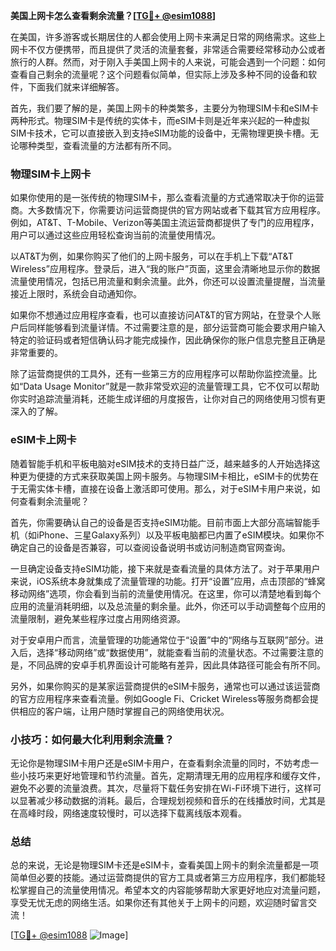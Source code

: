 **美国上网卡怎么查看剩余流量？[[TG💪+ @esim1088](https://t.me/s/esim1088)]**

在美国，许多游客或长期居住的人都会使用上网卡来满足日常的网络需求。这些上网卡不仅方便携带，而且提供了灵活的流量套餐，非常适合需要经常移动办公或者旅行的人群。然而，对于刚入手美国上网卡的人来说，可能会遇到一个问题：如何查看自己剩余的流量呢？这个问题看似简单，但实际上涉及多种不同的设备和软件，下面我们就来详细解答。

首先，我们要了解的是，美国上网卡的种类繁多，主要分为物理SIM卡和eSIM卡两种形式。物理SIM卡是传统的实体卡，而eSIM卡则是近年来兴起的一种虚拟SIM卡技术，它可以直接嵌入到支持eSIM功能的设备中，无需物理更换卡槽。无论哪种类型，查看流量的方法都有所不同。

### 物理SIM卡上网卡

如果你使用的是一张传统的物理SIM卡，那么查看流量的方式通常取决于你的运营商。大多数情况下，你需要访问运营商提供的官方网站或者下载其官方应用程序。例如，AT&T、T-Mobile、Verizon等美国主流运营商都提供了专门的应用程序，用户可以通过这些应用轻松查询当前的流量使用情况。

以AT&T为例，如果你购买了他们的上网卡服务，可以在手机上下载“AT&T Wireless”应用程序。登录后，进入“我的账户”页面，这里会清晰地显示你的数据流量使用情况，包括已用流量和剩余流量。此外，你还可以设置流量提醒，当流量接近上限时，系统会自动通知你。

如果你不想通过应用程序查看，也可以直接访问AT&T的官方网站，在登录个人账户后同样能够看到流量详情。不过需要注意的是，部分运营商可能会要求用户输入特定的验证码或者短信确认码才能完成操作，因此确保你的账户信息完整且正确是非常重要的。

除了运营商提供的工具外，还有一些第三方的应用程序可以帮助你监控流量。比如“Data Usage Monitor”就是一款非常受欢迎的流量管理工具，它不仅可以帮助你实时追踪流量消耗，还能生成详细的月度报告，让你对自己的网络使用习惯有更深入的了解。

### eSIM卡上网卡

随着智能手机和平板电脑对eSIM技术的支持日益广泛，越来越多的人开始选择这种更为便捷的方式来获取美国上网卡服务。与物理SIM卡相比，eSIM卡的优势在于无需实体卡槽，直接在设备上激活即可使用。那么，对于eSIM卡用户来说，如何查看剩余流量呢？

首先，你需要确认自己的设备是否支持eSIM功能。目前市面上大部分高端智能手机（如iPhone、三星Galaxy系列）以及平板电脑都已内置了eSIM模块。如果你不确定自己的设备是否兼容，可以查阅设备说明书或访问制造商官网查询。

一旦确定设备支持eSIM功能，接下来就是查看流量的具体方法了。对于苹果用户来说，iOS系统本身就集成了流量管理的功能。打开“设置”应用，点击顶部的“蜂窝移动网络”选项，你会看到当前的流量使用情况。在这里，你可以清楚地看到每个应用的流量消耗明细，以及总流量的剩余量。此外，你还可以手动调整每个应用的流量限制，避免某些程序过度占用网络资源。

对于安卓用户而言，流量管理的功能通常位于“设置”中的“网络与互联网”部分。进入后，选择“移动网络”或“数据使用”，就能查看当前的流量状态。不过需要注意的是，不同品牌的安卓手机界面设计可能略有差异，因此具体路径可能会有所不同。

另外，如果你购买的是某家运营商提供的eSIM卡服务，通常也可以通过该运营商的官方应用程序来查看流量。例如Google Fi、Cricket Wireless等服务商都会提供相应的客户端，让用户随时掌握自己的网络使用状况。

### 小技巧：如何最大化利用剩余流量？

无论你是物理SIM卡用户还是eSIM卡用户，在查看剩余流量的同时，不妨考虑一些小技巧来更好地管理和节约流量。首先，定期清理无用的应用程序和缓存文件，避免不必要的流量浪费。其次，尽量将下载任务安排在Wi-Fi环境下进行，这样可以显著减少移动数据的消耗。最后，合理规划视频和音乐的在线播放时间，尤其是在高峰时段，网络速度较慢时，可以选择下载离线版本观看。

### 总结

总的来说，无论是物理SIM卡还是eSIM卡，查看美国上网卡的剩余流量都是一项简单但必要的技能。通过运营商提供的官方工具或者第三方应用程序，我们都能轻松掌握自己的流量使用情况。希望本文的内容能够帮助大家更好地应对流量问题，享受无忧无虑的网络生活。如果你还有其他关于上网卡的问题，欢迎随时留言交流！

[[TG💪+ @esim1088](https://t.me/s/esim1088) ![Image](https://i.postimg.cc/4NQfJmqS/Snipaste-2025-05-13-00-14-12.png)]